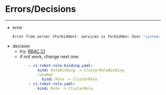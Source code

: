 # Errors/Decisions
---

- error
    ```bash
    Error from server (Forbidden): services is forbidden: User "system:serviceaccount:default:default" cannot list services in the namespace "kube-system"
    ```
- decision
    - try:
    [RBAC CI](https://gist.github.com/ivaravko/b2739203f1201c450b5c96ae398d21e3)
    - if not work, change next one:
        ```yaml
            - ci-robot-role-binding.yaml:
                kind: RoleBinding -> ClusterRoleBinding
                roleRef
                  kind: Role -> ClusterRole
            - ci-robot-role.yaml:
                kind: Role -> ClusterRole
        ```
